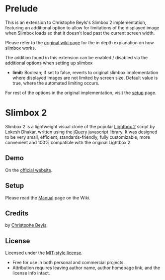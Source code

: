 Prelude
=========
This is an extension to Christophe Beyls's Slimbox 2 implementation, featuring an additional option to allow for limitations of the displayed image when Slimbox loads so that it doesn't load past the current screen width.

Please refer to the [original wiki page](https://github.com/cbeyls/slimbox/wiki/) for the in depth explanation on how slimbox works.

The addition found in this extension can be enabled / disabled via the additional options when setting up slimbox
* **limit:** Boolean; if set to false, reverts to original slimbox implementation where displayed images are not limited by screen size. Default value is true, where the automated limiting occurs.

For rest of the options in the original implementation, visit the [setup](https://github.com/cbeyls/slimbox/wiki/jQuery-Manual#setup) page.

Slimbox 2
=========

Slimbox 2 is a lightweight visual clone of the popular [Lightbox 2](http://lokeshdhakar.com/projects/lightbox2/) script by Lokesh Dhakar, written using the [jQuery](http://jquery.com) javascript library. It was designed to be very small, efficient, standards-friendly, fully customizable, more convenient and 100% compatible with the original Lightbox 2.

Demo
----

On the [official website](http://www.digitalia.be/software/slimbox2#demo).

Setup
-----

Please read the [Manual](https://github.com/cbeyls/slimbox/wiki/jQuery-Manual) page on the Wiki.

Credits
-------

by [Christophe Beyls](http://www.digitalia.be/).

License
-------

Licensed under the [MIT-style license](http://opensource.org/licenses/MIT).

- Free for use in both personal and commercial projects.
- Attribution requires leaving author name, author homepage link, and the license info intact.
